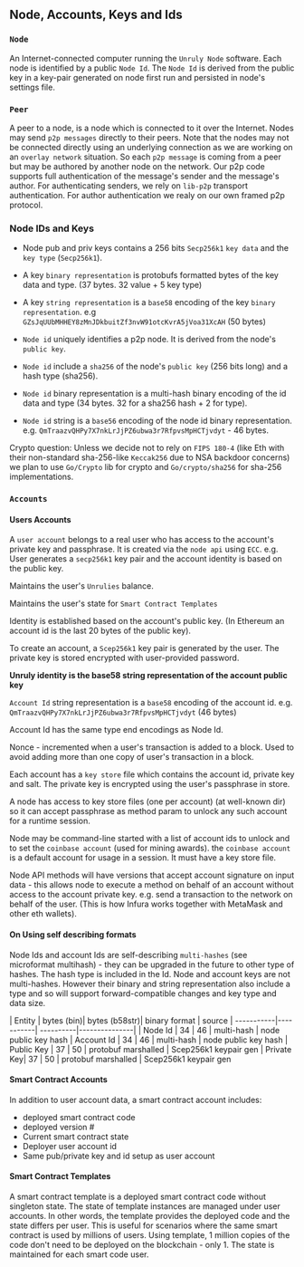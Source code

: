 ## Node, Accounts, Keys and Ids

### `Node`
An Internet-connected computer running the `Unruly Node` software. Each node is identified by a public `Node Id`. The `Node Id` is derived from the public key in a key-pair generated on node first run and persisted in node's settings file.

### `Peer`
A peer to a node, is a node which is connected to it over the Internet. Nodes may send `p2p messages` directly to their peers. Note that the nodes may not be connected directly using an underlying connection as we are working on an `overlay network` situation. So each `p2p message` is coming from a peer but may be authored by another node on the network. Our p2p code supports full authentication of the message's sender and the message's author.
For authenticating senders, we rely on `lib-p2p` transport authentication. For author authentication we realy on our own framed p2p protocol.

### Node IDs and Keys
- Node pub and priv keys contains a 256 bits `Secp256k1` `key data` and the `key type` (`Secp256k1`).
- A key `binary representation` is protobufs formatted bytes of the key data and type. (37 bytes. 32 value + 5 key type)
- A key `string representation` is a `base58` encoding of the key `binary representation`.
e.g `GZsJqUUbMHHEY8zMnJDkbuitZf3nvW91otcKvrA5jVoa31XcAH` (50 bytes)

- `Node id` uniquely identifies a p2p node. It is derived from the node's `public key`.
- `Node id` include a `sha256` of the node's `public key` (256 bits long) and a hash type (sha256).
- `Node id` binary representation is a multi-hash binary encoding of the id data and type (34 bytes. 32 for a sha256 hash + 2 for type).
- `Node id` string is a `base56` encoding of the node id binary representation. e.g. `QmTraazvQHPy7X7nkLrJjPZ6ubwa3r7RfpvsMpHCTjvdyt` - 46 bytes.

Crypto question: Unless we decide not to rely on `FIPS 180-4` (like Eth with their non-standard sha-256-like `Keccak256` due to NSA backdoor concerns) we plan to use `Go/Crypto` lib for crypto and `Go/crypto/sha256` for sha-256 implementations.



### `Accounts`

#### Users Accounts
A `user account` belongs to a real user who has access to the account's private key and passphrase. It is created via the `node api` using `ECC`. e.g. User generates a `secp256k1` key pair and the account identity is based on the public key.

Maintains the user's `Unrulies` balance.

Maintains the user's state for `Smart Contract Templates`

Identity is established based on the account's public key. (In Ethereum an account id is the last 20 bytes of the public key).

To create an account, a `Scep256k1` key pair is generated by the user. The private key is stored encrypted with user-provided password.

**Unruly identity is the base58 string representation of the account public key**

`Account Id` string representation is a `base58` encoding of the account id. e.g. `QmTraazvQHPy7X7nkLrJjPZ6ubwa3r7RfpvsMpHCTjvdyt` (46 bytes)

Account Id has the same type end encodings as Node Id.

Nonce - incremented when a user's transaction is added to a block. Used to avoid adding more than one copy of user's transaction in a block.

Each account has a `key store` file which contains the account id, private key and salt. The private key is encrypted using the user's passphrase in store.

A node has access to key store files (one per account) (at well-known dir) so it can accept passphrase as method param to unlock any such account for a runtime session.

Node may be command-line started with a list of account ids to unlock and to set the `coinbase account` (used for mining awards). the `coinbase account` is a default account for usage in a session. It must have a key store file.

Node API methods will have versions that accept account signature on input data - this allows node to execute a method on behalf of an account without access to the account private key. e.g. send a transaction to the network on behalf of the user. (This is how Infura works together with MetaMask and other eth wallets).

#### On Using self describing formats
Node Ids and account Ids are self-describing `multi-hashes` (see microformat multihash) - they can be upgraded in the future to other type of hashes.
The hash type is included in the Id.
Node and account keys are not multi-hashes.
However their binary and string representation also include a type and so will support forward-compatible changes and key type and data size.

| Entity     | bytes (bin)| bytes (b58str)| binary format | source
| -----------|-----------| ----------|---------------|
| Node Id    | 34 | 46 | multi-hash          | node public key hash
| Account Id | 34 | 46 | multi-hash          | node public key hash
| Public Key | 37 | 50 | protobuf marshalled | Scep256k1 keypair gen
| Private Key| 37 | 50 | protobuf marshalled | Scep256k1 keypair gen


#### Smart Contract Accounts
In addition to user account data, a smart contract account includes:
- deployed smart contract code
- deployed version #
- Current smart contract state
- Deployer user account id
- Same pub/private key and id setup as user account

#### Smart Contract Templates
A smart contract template is a deployed smart contract code without singleton state. The state of template instances are managed under user accounts. In other words, the template provides the deployed code and the state differs per user. This is useful for scenarios where the same smart contract is used by millions of users. Using template, 1 million copies of the code don't need to be deployed on the blockchain - only 1. The state is maintained for each smart code user.


